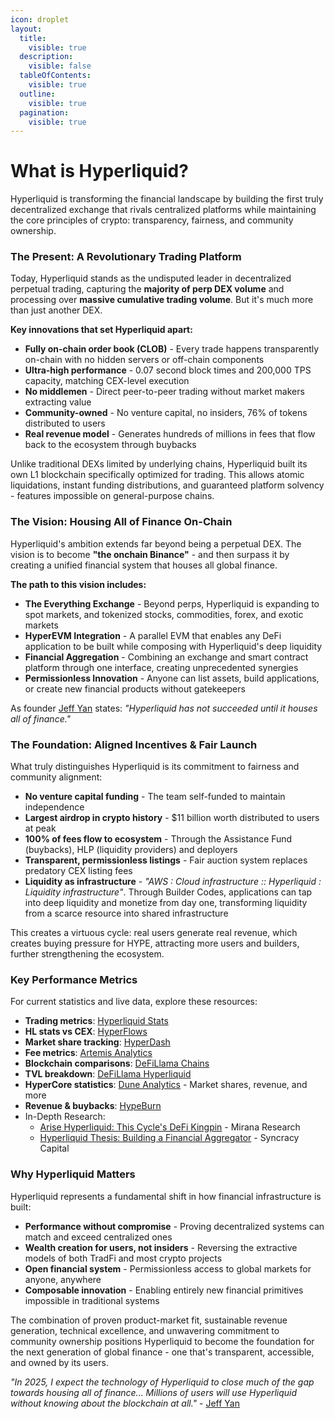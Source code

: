 ```yaml
---
icon: droplet
layout:
  title:
    visible: true
  description:
    visible: false
  tableOfContents:
    visible: true
  outline:
    visible: true
  pagination:
    visible: true
---
```


# What is Hyperliquid?

Hyperliquid is transforming the financial landscape by building the first truly decentralized exchange that rivals centralized platforms while maintaining the core principles of crypto: transparency, fairness, and community ownership.

### **The Present: A Revolutionary Trading Platform**

Today, Hyperliquid stands as the undisputed leader in decentralized perpetual trading, capturing the **majority of perp DEX volume** and processing over **massive cumulative trading volume**. But it's much more than just another DEX.

**Key innovations that set Hyperliquid apart:**

* **Fully on-chain order book (CLOB)** - Every trade happens transparently on-chain with no hidden servers or off-chain components
* **Ultra-high performance** - 0.07 second block times and 200,000 TPS capacity, matching CEX-level execution
* **No middlemen** - Direct peer-to-peer trading without market makers extracting value
* **Community-owned** - No venture capital, no insiders, 76% of tokens distributed to users
* **Real revenue model** - Generates hundreds of millions in fees that flow back to the ecosystem through buybacks

Unlike traditional DEXs limited by underlying chains, Hyperliquid built its own L1 blockchain specifically optimized for trading. This allows atomic liquidations, instant funding distributions, and guaranteed platform solvency - features impossible on general-purpose chains.

### **The Vision: Housing All of Finance On-Chain**

Hyperliquid's ambition extends far beyond being a perpetual DEX. The vision is to become **"the onchain Binance"** - and then surpass it by creating a unified financial system that houses all global finance.

**The path to this vision includes:**

* **The Everything Exchange** - Beyond perps, Hyperliquid is expanding to spot markets, and tokenized stocks, commodities, forex, and exotic markets
* **HyperEVM Integration** - A parallel EVM that enables any DeFi application to be built while composing with Hyperliquid's deep liquidity
* **Financial Aggregation** - Combining an exchange and smart contract platform through one interface, creating unprecedented synergies
* **Permissionless Innovation** - Anyone can list assets, build applications, or create new financial products without gatekeepers

As founder [Jeff Yan](https://x.com/chameleon_jeff/status/1862885996846805222) states: _"Hyperliquid has not succeeded until it houses all of finance."_

### **The Foundation: Aligned Incentives & Fair Launch**

What truly distinguishes Hyperliquid is its commitment to fairness and community alignment:

* **No venture capital funding** - The team self-funded to maintain independence
* **Largest airdrop in crypto history** - $11 billion worth distributed to users at peak
* **100% of fees flow to ecosystem** - Through the Assistance Fund (buybacks), HLP (liquidity providers) and deployers
* **Transparent, permissionless listings** - Fair auction system replaces predatory CEX listing fees
* **Liquidity as infrastructure** - _"AWS : Cloud infrastructure :: Hyperliquid : Liquidity infrastructure"_. Through Builder Codes, applications can tap into deep liquidity and monetize from day one, transforming liquidity from a scarce resource into shared infrastructure

This creates a virtuous cycle: real users generate real revenue, which creates buying pressure for HYPE, attracting more users and builders, further strengthening the ecosystem.

### **Key Performance Metrics**

For current statistics and live data, explore these resources:

* **Trading metrics**: [Hyperliquid Stats](https://stats.hyperliquid.xyz/)
* **HL stats vs CEX**: [HyperFlows](https://hypeflows.com/)
* **Market share tracking**: [HyperDash](https://hyperdash.info/marketshare)
* **Fee metrics**: [Artemis Analytics](https://app.artemis.xyz/project/hyperliquid?from=projects)
* **Blockchain comparisons**: [DeFiLlama Chains](https://defillama.com/chains)
* **TVL breakdown**: [DeFiLlama Hyperliquid](https://defillama.com/chain/hyperliquid-l1)
* **HyperCore statistics**: [Dune Analytics](https://dune.com/uwusanauwu/perps) - Market shares, revenue, and more
* **Revenue & buybacks**: [HypeBurn](https://hypeburn.fun/)
* In-Depth Research:
  * [Arise Hyperliquid: This Cycle's DeFi Kingpin](https://www.mirana.xyz/research/arise-hyperliquid) - Mirana Research
  * [Hyperliquid Thesis: Building a Financial Aggregator](https://www.syncracy.io/writing/hyperliquid-thesis) - Syncracy Capital

### **Why Hyperliquid Matters**

Hyperliquid represents a fundamental shift in how financial infrastructure is built:

* **Performance without compromise** - Proving decentralized systems can match and exceed centralized ones
* **Wealth creation for users, not insiders** - Reversing the extractive models of both TradFi and most crypto projects
* **Open financial system** - Permissionless access to global markets for anyone, anywhere
* **Composable innovation** - Enabling entirely new financial primitives impossible in traditional systems

The combination of proven product-market fit, sustainable revenue generation, technical excellence, and unwavering commitment to community ownership positions Hyperliquid to become the foundation for the next generation of global finance - one that's transparent, accessible, and owned by its users.

_"In 2025, I expect the technology of Hyperliquid to close much of the gap towards housing all of finance... Millions of users will use Hyperliquid without knowing about the blockchain at all."_ - [Jeff Yan](https://x.com/chameleon_jeff/status/1879086717900386782)
